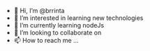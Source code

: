 - 👋 Hi, I’m @brrinta
- 👀 I’m interested in learning new technologies
- 🌱 I’m currently learning nodeJs
- 💞️ I’m looking to collaborate on 
- 📫 How to reach me ...

<!---
brrinta/brrinta is a ✨ special ✨ repository because its `README.md` (this file) appears on your GitHub profile.
You can click the Preview link to take a look at your changes.
--->
